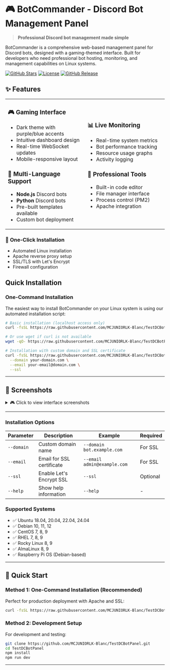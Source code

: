 # 🎮 BotCommander - Discord Bot Management Panel

> **Professional Discord bot management made simple**

BotCommander is a comprehensive web-based management panel for Discord bots, designed with a gaming-themed interface. Built for developers who need professional bot hosting, monitoring, and management capabilities on Linux systems.

[![GitHub Stars](https://img.shields.io/github/stars/MCJUNIORLK-Blanc/TestDCBotPanel?style=for-the-badge)](https://github.com/MCJUNIORLK-Blanc/TestDCBotPanel/stargazers)
[![License](https://img.shields.io/github/license/MCJUNIORLK-Blanc/TestDCBotPanel?style=for-the-badge)](LICENSE)
[![GitHub Release](https://img.shields.io/github/v/release/MCJUNIORLK-Blanc/TestDCBotPanel?style=for-the-badge)](https://github.com/MCJUNIORLK-Blanc/TestDCBotPanel/releases)

## ✨ Features

<table>
<tr>
<td width="50%">

### 🎮 **Gaming Interface**
- Dark theme with purple/blue accents
- Intuitive dashboard design
- Real-time WebSocket updates
- Mobile-responsive layout

### 🤖 **Multi-Language Support**
- **Node.js** Discord bots
- **Python** Discord bots  
- Pre-built templates available
- Custom bot deployment

</td>
<td width="50%">

### 📊 **Live Monitoring**
- Real-time system metrics
- Bot performance tracking
- Resource usage graphs
- Activity logging

### 🔧 **Professional Tools**
- Built-in code editor
- File manager interface
- Process control (PM2)
- Apache integration

</td>
</tr>
</table>

### 🚀 **One-Click Installation**
- Automated Linux installation
- Apache reverse proxy setup
- SSL/TLS with Let's Encrypt
- Firewall configuration

## Quick Installation

### One-Command Installation

The easiest way to install BotCommander on your Linux system is using our automated installation script:

```bash
# Basic installation (localhost access only)
curl -fsSL https://raw.githubusercontent.com/MCJUNIORLK-Blanc/TestDCBotPanel/main/install.sh | sudo bash

# Or use wget if curl is not available
wget -qO- https://raw.githubusercontent.com/MCJUNIORLK-Blanc/TestDCBotPanel/main/install.sh | sudo bash

# Installation with custom domain and SSL certificate
curl -fsSL https://raw.githubusercontent.com/MCJUNIORLK-Blanc/TestDCBotPanel/main/install.sh | sudo bash -s -- \
  --domain your-domain.com \
  --email your-email@domain.com \
  --ssl
```

---

## 📸 Screenshots

<details>
<summary>🎮 Click to view interface screenshots</summary>

### Dashboard Overview
*Real-time monitoring of all your Discord bots with system metrics*

### Bot Management  
*Intuitive controls for starting, stopping, and configuring bots*

### File Manager
*Built-in code editor with syntax highlighting for bot development*

### Settings Panel
*Comprehensive configuration options and system information*

</details>

---

### Installation Options

| Parameter | Description | Example | Required |
|-----------|-------------|---------|----------|
| `--domain` | Custom domain name | `--domain bot.example.com` | For SSL |
| `--email` | Email for SSL certificate | `--email admin@example.com` | For SSL |
| `--ssl` | Enable Let's Encrypt SSL | `--ssl` | Optional |
| `--help` | Show help information | `--help` | - |

### Supported Systems

- ✅ Ubuntu 18.04, 20.04, 22.04, 24.04
- ✅ Debian 10, 11, 12
- ✅ CentOS 7, 8, 9
- ✅ RHEL 7, 8, 9
- ✅ Rocky Linux 8, 9
- ✅ AlmaLinux 8, 9
- ✅ Raspberry Pi OS (Debian-based)

---

## 🎯 Quick Start

### **Method 1: One-Command Installation (Recommended)**

Perfect for production deployment with Apache and SSL:

```bash
curl -fsSL https://raw.githubusercontent.com/MCJUNIORLK-Blanc/TestDCBotPanel/main/install.sh | sudo bash
```

### **Method 2: Development Setup**

For development and testing:

```bash
git clone https://github.com/MCJUNIORLK-Blanc/TestDCBotPanel.git
cd TestDCBotPanel
npm install
npm run dev
```

---
